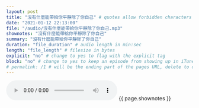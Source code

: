 ```yaml
---
layout: post
title: "沒有什麼能帶給你平靜除了你自己" # quotes allow forbidden characters like the colon
date: "2021-01-12 22:13:00"
file: "/audio/沒有什麼能帶給你平靜除了你自己.mp3"
shownotes: "沒有什麼能帶給你平靜除了你自己"
summary: "沒有什麼能帶給你平靜除了你自己"
duration: "file_duration" # audio length in min:sec
length: "file_length" # filesize in bytes
explicit: "no" # change to yes to flag with the explicit tag
block: "no" # change to yes to keep an episode from showing up in iTunes
# permalink: /1 # will be the ending part of the pages URL, delete to default to the title
---
```


<audio controls>
<source src="{{site.url}}{{site.baseurl}}{{ page.file }}" type="audio/x-mp3">
Your browser does not support the audio element.
</audio>
{{ page.shownotes }}
